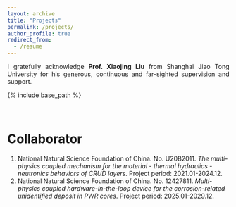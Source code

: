 ```yaml
---
layout: archive
title: "Projects"
permalink: /projects/
author_profile: true
redirect_from:
  - /resume
---
```


<div style="text-align: justify">

I gratefully acknowledge **Prof. Xiaojing Liu** from Shanghai Jiao Tong University for his generous, continuous and far-sighted supervision and support.

</div>

{% include base_path %}

<div style="height: 1.5em;"></div>

Collaborator
===
1. National Natural Science Foundation of China. No. U20B2011. *The multi-physics coupled mechanism for the material - thermal hydraulics - neutronics behaviors of CRUD layers*. Project period: 2021.01-2024.12.
2. National Natural Science Foundation of China. No. 12427811. *Multi-physics coupled hardware-in-the-loop device for the corrosion-related unidentified deposit in PWR cores*. Project period: 2025.01-2029.12.

